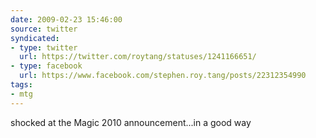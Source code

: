 ```yaml
---
date: 2009-02-23 15:46:00
source: twitter
syndicated:
- type: twitter
  url: https://twitter.com/roytang/statuses/1241166651/
- type: facebook
  url: https://www.facebook.com/stephen.roy.tang/posts/22312354990
tags:
- mtg
---
```


shocked at the Magic 2010 announcement...in a good way